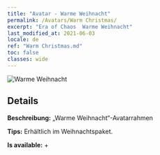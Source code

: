 ```yaml
---
title: "Avatar - Warme Weihnacht"
permalink: /Avatars/Warm Christmas/
excerpt: "Era of Chaos  Warme Weihnacht"
last_modified_at: 2021-06-03
locale: de
ref: "Warm Christmas.md"
toc: false
classes: wide
---
```

 ![Warme Weihnacht](/images/a/avatarFrame_47.png)

## Details

 **Beschreibung:** „Warme Weihnacht“-Avatarrahmen 

 **Tips:** Erhältlich im Weihnachtspaket. 

 **Is available:**  + 

